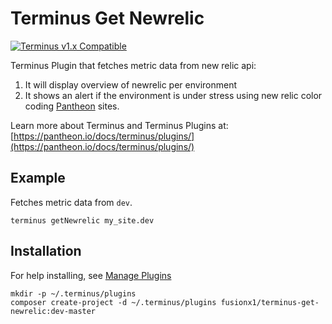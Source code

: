 # Terminus Get Newrelic

[![Terminus v1.x Compatible](https://img.shields.io/badge/terminus-v1.x-green.svg)](https://github.com/pantheon-systems/terminus-secrets-plugin/tree/1.x)

Terminus Plugin that fetches metric data from new relic api:
1. It will display overview of newrelic per environment
2. It shows an alert if the environment is under stress using new relic color coding
 [Pantheon](https://www.pantheon.io) sites.

Learn more about Terminus and Terminus Plugins at:
[https://pantheon.io/docs/terminus/plugins/](https://pantheon.io/docs/terminus/plugins/)



## Example

Fetches metric data from `dev`.
```
terminus getNewrelic my_site.dev
```


## Installation
For help installing, see [Manage Plugins](https://pantheon.io/docs/terminus/plugins/)
```
mkdir -p ~/.terminus/plugins
composer create-project -d ~/.terminus/plugins fusionx1/terminus-get-newrelic:dev-master
```
